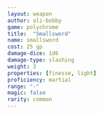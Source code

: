 ```yaml
---
layout: weapon
author: ali-bobby
game: polychrome
title:  "Smallsword"
name: smallsword
cost: 25 gp
damage-dice: 1d6
damage-type: slashing
weight: 3
properties: [finesse, light]
proficiency: martial
range: "-"
magic: false
rarity: common
---
```

